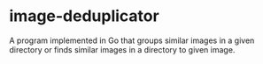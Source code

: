# image-deduplicator
A program implemented in Go that groups similar images in a given directory or finds similar images in a directory to given image.
